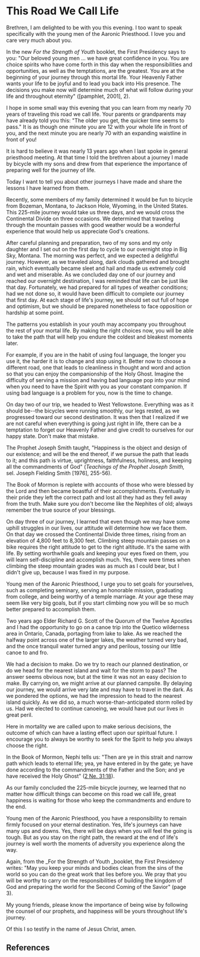 # This Road We Call Life

Brethren, I am delighted to be with you this evening. I too want to speak
specifically with the young men of the Aaronic Priesthood. I love you and care
very much about you.

In the new _For the Strength of Youth_ booklet, the First Presidency says to
you: "Our beloved young men ... we have great confidence in you. You are choice
spirits who have come forth in this day when the responsibilities and
opportunities, as well as the temptations, are the greatest. You are at the
beginning of your journey through this mortal life. Your Heavenly Father wants
your life to be joyful and to lead you back into His presence. The decisions
you make now will determine much of what will follow during your life and
throughout eternity" ([pamphlet, 2001], 2).

I hope in some small way this evening that you can learn from my nearly 70
years of traveling this road we call life. Your parents or grandparents may
have already told you this: "The older you get, the quicker time seems to
pass." It is as though one minute you are 12 with your whole life in front of
you, and the next minute you are nearly 70 with an expanding waistline in
front of you!

It is hard to believe it was nearly 13 years ago when I last spoke in general
priesthood meeting. At that time I told the brethren about a journey I made by
bicycle with my sons and drew from that experience the importance of preparing
well for the journey of life.

Today I want to tell you about other journeys I have made and share the
lessons I have learned from them.

Recently, some members of my family determined it would be fun to bicycle from
Bozeman, Montana, to Jackson Hole, Wyoming, in the United States. This
225-mile journey would take us three days, and we would cross the Continental
Divide on three occasions. We determined that traveling through the mountain
passes with good weather would be a wonderful experience that would help us
appreciate God's creations.

After careful planning and preparation, two of my sons and my only daughter
and I set out on the first day to cycle to our overnight stop in Big Sky,
Montana. The morning was perfect, and we expected a delightful journey.
However, as we traveled along, dark clouds gathered and brought rain, which
eventually became sleet and hail and made us extremely cold and wet and
miserable. As we concluded day one of our journey and reached our overnight
destination, I was reminded that life can be just like that day. Fortunately,
we had prepared for all types of weather conditions; had we not done so, it
would have been difficult to complete our journey that first day. At each
stage of life's journey, we should set out full of hope and optimism, but we
should be prepared nonetheless to face opposition or hardship at some point.

The patterns you establish in your youth may accompany you throughout the rest
of your mortal life. By making the right choices now, you will be able to take
the path that will help you endure the coldest and bleakest moments later.

For example, if you are in the habit of using foul language, the longer you
use it, the harder it is to change and stop using it. Better now to choose a
different road, one that leads to cleanliness in thought and word and action
so that you can enjoy the companionship of the Holy Ghost. Imagine the
difficulty of serving a mission and having bad language pop into your mind
when you need to have the Spirit with you as your constant companion. If using
bad language is a problem for you, now is the time to change.

On day two of our trip, we headed to West Yellowstone. Everything was as it
should be--the bicycles were running smoothly, our legs rested, as we
progressed toward our second destination. It was then that I realized if we
are not careful when everything is going just right in life, there can be a
temptation to forget our Heavenly Father and give credit to ourselves for our
happy state. Don't make that mistake.

The Prophet Joseph Smith taught, "Happiness is the object and design of our
existence; and will be the end thereof, if we pursue the path that leads to
it; and this path is virtue, uprightness, faithfulness, holiness, and keeping
all the commandments of God" (_Teachings of the Prophet Joseph Smith,_ sel.
Joseph Fielding Smith [1976], 255-56).

The Book of Mormon is replete with accounts of those who were blessed by the
Lord and then became boastful of their accomplishments. Eventually in their
pride they left the correct path and lost all they had as they fell away from
the truth. Make sure you don't become like the Nephites of old; always
remember the true source of your blessings.

On day three of our journey, I learned that even though we may have some
uphill struggles in our lives, our attitude will determine how we face them.
On that day we crossed the Continental Divide three times, rising from an
elevation of 4,800 feet to 8,300 feet. Climbing steep mountain passes on a
bike requires the right attitude to get to the right altitude. It's the same
with life. By setting worthwhile goals and keeping your eyes fixed on them,
you will learn self-discipline and accomplish much. Yes, there were times when
climbing the steep mountain grades was as much as I could bear, but I didn't
give up, because I was fixed in my purpose.

Young men of the Aaronic Priesthood, I urge you to set goals for yourselves,
such as completing seminary, serving an honorable mission, graduating from
college, and being worthy of a temple marriage. At your age these may seem
like very big goals, but if you start climbing now you will be so much better
prepared to accomplish them.

Two years ago Elder Richard G. Scott of the Quorum of the Twelve Apostles and
I had the opportunity to go on a canoe trip into the Quetico wilderness area
in Ontario, Canada, portaging from lake to lake. As we reached the halfway
point across one of the larger lakes, the weather turned very bad, and the
once tranquil water turned angry and perilous, tossing our little canoe to and
fro.

We had a decision to make. Do we try to reach our planned destination, or do
we head for the nearest island and wait for the storm to pass? The answer
seems obvious now, but at the time it was not an easy decision to make. By
carrying on, we might arrive at our planned campsite. By delaying our journey,
we would arrive very late and may have to travel in the dark. As we pondered
the options, we had the impression to head to the nearest island quickly. As
we did so, a much worse-than-anticipated storm rolled by us. Had we elected to
continue canoeing, we would have put our lives in great peril.

Here in mortality we are called upon to make serious decisions, the outcome of
which can have a lasting effect upon our spiritual future. I encourage you to
always be worthy to seek for the Spirit to help you always choose the right.

In the Book of Mormon, Nephi tells us: "Then are ye in this strait and narrow
path which leads to eternal life; yea, ye have entered in by the gate; ye have
done according to the commandments of the Father and the Son; and ye have
received the Holy Ghost" ([2 Ne.
31:18](/scriptures/bofm/2-ne/31.18?lang=eng#17)).

As our family concluded the 225-mile bicycle journey, we learned that no
matter how difficult things can become on this road we call life, great
happiness is waiting for those who keep the commandments and endure to the
end.

Young men of the Aaronic Priesthood, you have a responsibility to remain
firmly focused on your eternal destination. Yes, life's journeys can have many
ups and downs. Yes, there will be days when you will feel the going is tough.
But as you stay on the right path, the reward at the end of life's journey is
well worth the moments of adversity you experience along the way.

Again, from the _For the Strength of Youth _booklet, the First Presidency
writes: "May you keep your minds and bodies clean from the sins of the world
so you can do the great work that lies before you. We pray that you will be
worthy to carry on the responsibilities of building the kingdom of God and
preparing the world for the Second Coming of the Savior" (page 3).

My young friends, please know the importance of being wise by following the
counsel of our prophets, and happiness will be yours throughout life's
journey.

Of this I so testify in the name of Jesus Christ, amen.

## References

